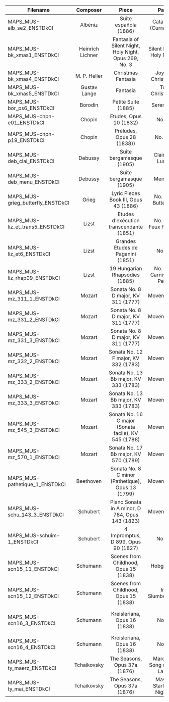| Filename                         | Composer           | Piece                                  | Part                |  Tempo                | Duration |
| ---------------------------------|:------------------:|:--------------------------------------:|:-------------------:|:---------------------:|:--------:|
| MAPS_MUS-alb_se2_ENSTDkCl        | Albéniz            | Suite española (1886)                  | Cataluña (Curranda) | Allegro               |  3:59    |
| MAPS_MUS-bk_xmas1_ENSTDkCl |Heinrich Lichner |Fantasia of Silent Night, Holy Night, Opus 269, No. 3 |Silent Night, Holy Night |Andante sostenuto| 6:26  |
| MAPS_MUS-bk_xmas4_ENSTDkCl       | M. P. Heller       | Christmas Fantasia                     | Joy of Christmas    | Andantino             |  3:51    |
| MAPS_MUS-bk_xmas5_ENSTDkCl       | Gustav Lange       | Fantasia                               | To Christmas        | Religioso             |  6:36    |
| MAPS_MUS-bor_ps6_ENSTDkCl        | Borodin            | Petite Suite (1885)                    | Serenade            | Allegretto            |  1:55    |
| MAPS_MUS-chpn-e01_ENSTDkCl       | Chopin             | Etudes, Opus 10 (1832)                 | No. 1               | Allegro               |  1:53    |
| MAPS_MUS-chpn-p19_ENSTDkCl       | Chopin             | Préludes, Opus 28 (1838))              | No. 19              | Vivace                |  1:09    |
| MAPS_MUS-deb_clai_ENSTDkCl       | Debussy            | Suite bergamasque (1905)               | Clair de Lune       | Andante très expressif|  4:10    |
| MAPS_MUS-deb_menu_ENSTDkCl       | Debussy            | Suite bergamasque (1905)               | Menuet              | Andantino             |  4:11    |
| MAPS_MUS-grieg_butterfly_ENSTDkCl| Grieg              | Lyric Pieces Book III, Opus 43 (1886)  | No. 1 - Butterfly   | Allegro grazioso      |  1:40    |
| MAPS_MUS-liz_et_trans5_ENSTDkCl  | Lizst              | Etudes d'exécution transcendante (1851)| No. 5 - Feux Follets| Allegretto            |  3:17    |
| MAPS_MUS-liz_et6_ENSTDkCl        | Lizst              | Grandes Etudes de Paganini (1851)      | No. 6               | Quasi presto          |  5:27    |
| MAPS_MUS-liz_rhap09_ENSTDkCl     | Lizst              | 19 Hungarian Rhapsodies (1885)         | No. 9 - Carnival in Pest | Moderato         | 10:35    |
| MAPS_MUS-mz_311_1_ENSTDkCl       | Mozart             | Sonata No. 8 D major, KV 311 (1777)    | Movement 1          | Allegro con spirito   |  4:22    |
| MAPS_MUS-mz_331_2_ENSTDkCl       | Mozart             | Sonata No. 8 D major, KV 311 (1777)    | Movement 2      | Andantino con espressione |  6:07    |
| MAPS_MUS-mz_331_3_ENSTDkCl       | Mozart             | Sonata No. 8 D major, KV 311 (1777)    | Movement 3          | Rondo Allegro         |  3:12    |
| MAPS_MUS-mz_332_2_ENSTDkCl       | Mozart             | Sonata No. 12 F major, KV 332 (1783)   | Movement 2          | Adagio                |  4:27    |
| MAPS_MUS-mz_333_2_ENSTDkCl       | Mozart             | Sonata No. 13 Bb major, KV 333 (1783)  | Movement 2          | Andante cantabile     |  8:44    |
| MAPS_MUS-mz_333_3_ENSTDkCl       | Mozart             | Sonata No. 13 Bb major, KV 333 (1783)  | Movement 3          | Allegretto grazioso   |  5:49    |
| MAPS_MUS-mz_545_3_ENSTDkCl       | Mozart             | Sonata No. 16 C major (Sonata facile), KV 545 (1788)| Movement 3 | Rondo Allegretto  |  1:47    |
| MAPS_MUS-mz_570_1_ENSTDkCl       | Mozart             | Sonata No. 17 Bb major, KV 570 (1789)  | Movement 1          | Allegro               |  7:58    |
| MAPS_MUS-pathetique_1_ENSTDkCl   | Beethoven | Sonata No. 8 C minor (Pathetique), Opus 13 (1799) | Movement 1 | Grave-Allegro di molto e con brio | 9:21|
| MAPS_MUS-schu_143_3_ENSTDkCl     | Schubert           | Piano Sonata in A minor, D 784, Opus 143 (1823) | Movement 3 | Allegro vivace        | 5:29     |
| MAPS_MUS-schuim-1_ENSTDkCl       | Schubert           | 4 Impromptus, D 899, Opus 90 (1827)    | No. 1               | Allegro               | 7:46     |
| MAPS_MUS-scn15_11_ENSTDkCl       | Schumann           | Scenes from Childhood, Opus 15 (1838)  | Hobgoblin           | --                    | 1:19     |
| MAPS_MUS-scn15_12_ENSTDkCl       | Schumann           | Scenes from Childhood, Opus 15 (1838)  | In Slumberland      | --                    | 1:25     |
| MAPS_MUS-scn16_3_ENSTDkCl        | Schumann           | Kreisleriana, Opus 16 (1838)           | No.3       | Sehr aufgeregt - Very agitated | 4:16     |
| MAPS_MUS-scn16_4_ENSTDkCl        | Schumann           | Kreisleriana, Opus 16 (1838)           | No.4           | Sehr langsam - Very slowly | 3:29     |
| MAPS_MUS-ty_maerz_ENSTDkCl       | Tchaikovsky        | The Seasons, Opus 37a (1876)       | March - Song of the Lark | Andantino expressivo | 2:17     |
| MAPS_MUS-ty_mai_ENSTDkCl         | Tchaikovsky        | The Seasons, Opus 37a (1876)           | May - Starlight Nights | Andantino          | 3:14     |
